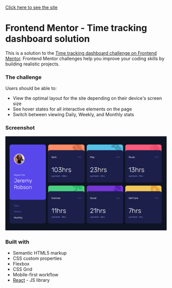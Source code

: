 [Click here to see the site](time-tracking-dashboard-johantsdev.netlify.app)

# Frontend Mentor - Time tracking dashboard solution

This is a solution to the [Time tracking dashboard challenge on Frontend Mentor](https://www.frontendmentor.io/challenges/time-tracking-dashboard-UIQ7167Jw). Frontend Mentor challenges help you improve your coding skills by building realistic projects.

### The challenge

Users should be able to:

- View the optimal layout for the site depending on their device's screen size
- See hover states for all interactive elements on the page
- Switch between viewing Daily, Weekly, and Monthly stats

### Screenshot

![](./screenshot.PNG)

### Built with

- Semantic HTML5 markup
- CSS custom properties
- Flexbox
- CSS Grid
- Mobile-first workflow
- [React](https://reactjs.org/) - JS library
